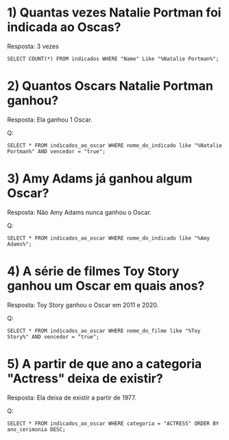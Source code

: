 # 1) Quantas vezes Natalie Portman foi indicada ao Oscas?
Resposta: 3 vezes

 `SELECT COUNT(*) FROM indicados WHERE "Name" Like "%Natalie Portman%";`
# 2) Quantos Oscars Natalie Portman ganhou?

Resposta: Ela ganhou 1 Oscar.

Q:

`SELECT * FROM indicados_ao_oscar WHERE nome_do_indicado like "%Natalie Portman%" AND vencedor = "true";`
# 3) Amy Adams já ganhou algum Oscar?

Resposta: Não Amy Adams nunca ganhou o Oscar.

Q:

`SELECT * FROM indicados_ao_oscar WHERE nome_do_indicado like "%Amy Adams%";`
# 4) A série de filmes Toy Story ganhou um Oscar em quais anos?

Resposta: Toy Story ganhou o Oscar em 2011 e 2020.

Q:

`SELECT * FROM indicados_ao_oscar WHERE nome_do_filme like "%Toy Story%" AND vencedor = "true";`
# 5) A partir de que ano a categoria "Actress" deixa de existir?

Resposta: Ela deixa de existir a partir de 1977.

Q:

`SELECT * FROM indicados_ao_oscar WHERE categoria = "ACTRESS" ORDER BY ano_cerimonia DESC;`


